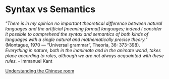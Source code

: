 # Syntax vs Semantics

*"There is in my opinion no important theoretical difference between natural languages and the artificial [meaning formal] languages; indeed I consider it possible to comprehend the syntax and semantics of both kinds of languages with a single natural and mathematically precise theory."* (Montague, 1970 — “Universal grammar”, Theoria, 36: 373–398).   
*Everything in nature, both in the inanimate and in the animate world, takes place according to rules, although we are not always acquainted with these rules.* - Immanuel Kant

[Understanding the Chinese room](https://medium.com/ontologik/understanding-the-chinese-room-argument-and-semantics-b5584a456274)
